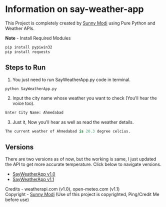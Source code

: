 # Information on say-weather-app

This Project is completely created by [Sunny Modi](https://github.com/MSunny-149) using Pure Python and Weather APIs.<br>

<b>Note</b> - Install Required Modules
```python
pip install pypiwin32
pip install requests
```

## Steps to Run
1. You just need to run SayWeatherApp.py code in terminal.
```python
python SayWeatherApp.py
```
2. Input the city name whose weather you want to check (You'll hear the voice too).<br>
```python
Enter City Name: Ahmedabad
```
3. Just it, Now you'll hear as well as read the weather details.
```python
The current weather of Ahmedabad is 20.3 degree celcius.
```

## Versions
There are two versions as of now, but the working is same, I just updated the API to get more accurate temperature. Click below to navigate versions.
- [SayWeatherApp v1.0](https://github.com/MSunny-149/say-weather-app/blob/main/v1.0/SayWeatherApp.py)
- [SayWeatherApp v1.1](https://github.com/MSunny-149/say-weather-app/blob/main/v1.1/SayWeatherApp.py)

Credits - weatherapi.com (v1.0), open-meteo.com (v1.1)<br>
Copyright - [Sunny Modi](https://github.com/MSunny-149) (Use of this project is copyrighted, Ping/Credit Me before use)